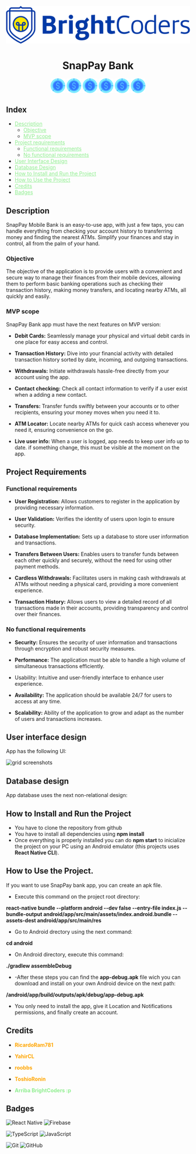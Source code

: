 ![BrightCoders Logo](img/logo.png)

# <div align="center">SnapPay Bank</div>

<div align="center">
<img src="img/money_logo.png" alt="App Logo" width="40">
<img src="img/money_logo.png" alt="App Logo" width="40">
<img src="img/money_logo.png" alt="App Logo" width="40">
<img src="img/money_logo.png" alt="App Logo" width="40">
<img src="img/money_logo.png" alt="App Logo" width="40">
<img src="img/money_logo.png" alt="App Logo" width="40">
</div>

## Index

- <a href="#description" style="color: lightgreen;">Description</a>
  - <a href="#objective" style="color: lightgreen;">Objective</a>
  - <a href="#mvp-scope" style="color: lightgreen;">MVP scope</a>
- <a href="#project-requirements" style="color: lightgreen;">Project requirements</a>
  - <a href="#functional-requirements" style="color: lightgreen;">Functional requirements</a>
  - <a href="#no-functional-requirements" style="color: lightgreen;">No functional requirements</a>
- <a href="#user-interface-design" style="color: lightgreen;">User Interface Design</a>
- <a href="#database-design" style="color: lightgreen;">Database Design</a>
- <a href="#how-to-install-and-run-the-project" style="color: lightgreen;">How to Install and Run the Project</a>
- <a href="#how-to-use-the-project" style="color: lightgreen;">How to Use the Project</a>
- <a href="#credits" style="color: lightgreen;">Credits</a>
- <a href="#badges" style="color: lightgreen;">Badges</a>

## Description

SnapPay Mobile Bank is an easy-to-use app, with just a few taps, you can handle everything from checking your account history to transferring money and finding the nearest ATMs. Simplify your finances and stay in control, all from the palm of your hand.

### Objective

The objective of the application is to provide users with a convenient and secure way to manage their finances from their mobile devices, allowing them to perform basic banking operations such as checking their transaction history, making money transfers, and locating nearby ATMs, all quickly and easily.

### MVP scope

SnapPay Bank app must have the next features on MVP version:

- **Debit Cards:** Seamlessly manage your physical and virtual debit cards in one place for easy access and control.

- **Transaction History:** Dive into your financial activity with detailed transaction history sorted by date, incoming, and outgoing transactions.

- **Withdrawals:** Initiate withdrawals hassle-free directly from your account using the app.

- **Contact checking:** Check all contact information to verify if a user exist when a adding a new contact.

- **Transfers:** Transfer funds swiftly between your accounts or to other recipients, ensuring your money moves when you need it to.

- **ATM Locator:** Locate nearby ATMs for quick cash access whenever you need it, ensuring convenience on the go.

- **Live user info:** When a user is logged, app needs to keep user info up to date. if something change, this must be visible at the moment on the app.

## Project Requirements

### Functional requirements

- **User Registration:** Allows customers to register in the application by providing necessary information.

- **User Validation:** Verifies the identity of users upon login to ensure security.

- **Database Implementation:** Sets up a database to store user information and transactions.

- **Transfers Between Users:** Enables users to transfer funds between each other quickly and securely, without the need for using other payment methods.

- **Cardless Withdrawals:** Facilitates users in making cash withdrawals at ATMs without needing a physical card, providing a more convenient experience.

- **Transaction History:** Allows users to view a detailed record of all transactions made in their accounts, providing transparency and control over their finances.

### No functional requirements

- **Security:** Ensures the security of user information and transactions through encryption and robust security measures.

- **Performance:** The application must be able to handle a high volume of simultaneous transactions efficiently.
- Usability: Intuitive and user-friendly interface to enhance user experience.

- **Availability:** The application should be available 24/7 for users to access at any time.
- **Scalability:** Ability of the application to grow and adapt as the number of users and transactions increases.

## User interface design

App has the following UI:

![grid screenshots](img/grid.jpg)

## Database design

App database uses the next non-relational design:

## How to Install and Run the Project

- You have to clone the repository from github
- You have to install all dependencies using **npm install**
- Once everything is properly installed you can do **npm start** to inicialize the project on your PC using an Android emulator (this projects uses **React Native CLI**).

## How to Use the Project.

If you want to use SnapPay bank app, you can create an apk file.

- Execute this command on the project root directory:

**react-native bundle --platform android --dev false --entry-file index.js --bundle-output android/app/src/main/assets/index.android.bundle --assets-dest android/app/src/main/res**

- Go to Android drectory using the next command:

**cd android**

- On Android directory, execute this command:

**./gradlew assembleDebug**

- -After these steps you can find the **app-debug.apk** file wich you can download and install on your own Android device on the next path:

**/android/app/build/outputs/apk/debug/app-debug.apk**

- You only need to install the app, give it Location and Notifications permissions, and finally create an account.

## Credits

- **<span style="font-weight: bold; color: orange;">RicardoRam781</span>**
- **<span style="font-weight: bold; color: orange;">YahirCL</span>**
- **<span style="font-weight: bold; color: orange;">roobbs</span>**
- **<span style="font-weight: bold; color: orange;">ToshioRonin</span>**

- <span style="font-weight: bold; color: lightgreen;">Arriba BrightCoders :p</span>

## Badges

![React Native](https://img.shields.io/badge/react_native-%2320232a.svg?style=for-the-badge&logo=react&logoColor=%2361DAFB)
![Firebase](https://img.shields.io/badge/firebase-a08021?style=for-the-badge&logo=firebase&logoColor=ffcd34)

![TypeScript](https://img.shields.io/badge/typescript-%23007ACC.svg?style=for-the-badge&logo=typescript&logoColor=white)
![JavaScript](https://img.shields.io/badge/javascript-%23323330.svg?style=for-the-badge&logo=javascript&logoColor=%23F7DF1E)

![Git](https://img.shields.io/badge/git-%23F05033.svg?style=for-the-badge&logo=git&logoColor=white)
![GitHub](https://img.shields.io/badge/github-%23121011.svg?style=for-the-badge&logo=github&logoColor=white)
